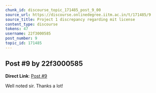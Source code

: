 ```yaml
---
chunk_id: discourse_topic_171485_post_9_00
source_url: https://discourse.onlinedegree.iitm.ac.in/t/171485/9
source_title: Project 1 discrepancy regarding mit license
content_type: discourse
tokens: 47
username: 22f3000585
post_number: 9
topic_id: 171485
---
```


## Post #9 by 22f3000585

**Direct Link**: [Post #9](https://discourse.onlinedegree.iitm.ac.in/t/171485/9)

Well noted sir. Thanks a lot!
